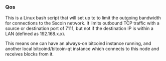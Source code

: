 ### Qos ###

This is a Linux bash script that will set up tc to limit the outgoing bandwidth for connections to the Sscoin network. It limits outbound TCP traffic with a source or destination port of 7111, but not if the destination IP is within a LAN (defined as 192.168.x.x).

This means one can have an always-on bitcoind instance running, and another local bitcoind/bitcoin-qt instance which connects to this node and receives blocks from it.
